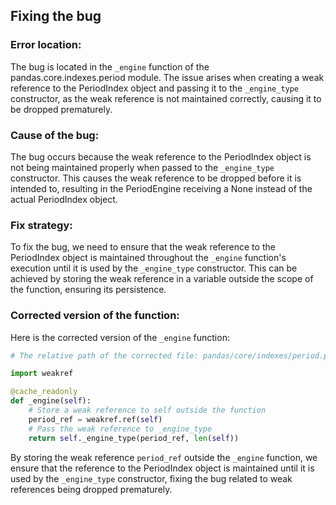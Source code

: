 ## Fixing the bug

### Error location:
The bug is located in the `_engine` function of the pandas.core.indexes.period module. The issue arises when creating a weak reference to the PeriodIndex object and passing it to the `_engine_type` constructor, as the weak reference is not maintained correctly, causing it to be dropped prematurely.

### Cause of the bug:
The bug occurs because the weak reference to the PeriodIndex object is not being maintained properly when passed to the `_engine_type` constructor. This causes the weak reference to be dropped before it is intended to, resulting in the PeriodEngine receiving a None instead of the actual PeriodIndex object.

### Fix strategy:
To fix the bug, we need to ensure that the weak reference to the PeriodIndex object is maintained throughout the `_engine` function's execution until it is used by the `_engine_type` constructor. This can be achieved by storing the weak reference in a variable outside the scope of the function, ensuring its persistence.

### Corrected version of the function:
Here is the corrected version of the `_engine` function:

```python
# The relative path of the corrected file: pandas/core/indexes/period.py

import weakref

@cache_readonly
def _engine(self):
    # Store a weak reference to self outside the function
    period_ref = weakref.ref(self)
    # Pass the weak reference to _engine_type
    return self._engine_type(period_ref, len(self))
```

By storing the weak reference `period_ref` outside the `_engine` function, we ensure that the reference to the PeriodIndex object is maintained until it is used by the `_engine_type` constructor, fixing the bug related to weak references being dropped prematurely.